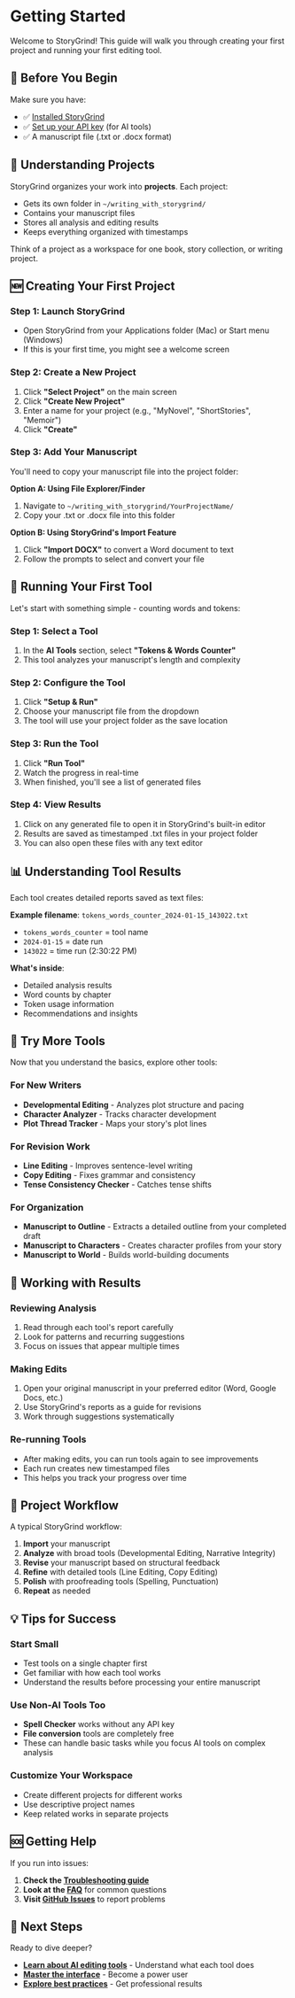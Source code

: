 # Getting Started

Welcome to StoryGrind! This guide will walk you through creating your first project and running your first editing tool.

## 🎯 Before You Begin

Make sure you have:
- ✅ [Installed StoryGrind](Installation-Guide)
- ✅ [Set up your API key](API-Setup-Guide) (for AI tools)
- ✅ A manuscript file (.txt or .docx format)

## 📁 Understanding Projects

StoryGrind organizes your work into **projects**. Each project:
- Gets its own folder in `~/writing_with_storygrind/`
- Contains your manuscript files
- Stores all analysis and editing results
- Keeps everything organized with timestamps

Think of a project as a workspace for one book, story collection, or writing project.

## 🆕 Creating Your First Project

### Step 1: Launch StoryGrind
- Open StoryGrind from your Applications folder (Mac) or Start menu (Windows)
- If this is your first time, you might see a welcome screen

### Step 2: Create a New Project
1. Click **"Select Project"** on the main screen
2. Click **"Create New Project"**
3. Enter a name for your project (e.g., "MyNovel", "ShortStories", "Memoir")
4. Click **"Create"**

### Step 3: Add Your Manuscript
You'll need to copy your manuscript file into the project folder:

**Option A: Using File Explorer/Finder**
1. Navigate to `~/writing_with_storygrind/YourProjectName/`
2. Copy your .txt or .docx file into this folder

**Option B: Using StoryGrind's Import Feature**
1. Click **"Import DOCX"** to convert a Word document to text
2. Follow the prompts to select and convert your file

## 🔧 Running Your First Tool

Let's start with something simple - counting words and tokens:

### Step 1: Select a Tool
1. In the **AI Tools** section, select **"Tokens & Words Counter"**
2. This tool analyzes your manuscript's length and complexity

### Step 2: Configure the Tool
1. Click **"Setup & Run"**
2. Choose your manuscript file from the dropdown
3. The tool will use your project folder as the save location

### Step 3: Run the Tool
1. Click **"Run Tool"**
2. Watch the progress in real-time
3. When finished, you'll see a list of generated files

### Step 4: View Results
1. Click on any generated file to open it in StoryGrind's built-in editor
2. Results are saved as timestamped .txt files in your project folder
3. You can also open these files with any text editor

## 📊 Understanding Tool Results

Each tool creates detailed reports saved as text files:

**Example filename**: `tokens_words_counter_2024-01-15_143022.txt`
- `tokens_words_counter` = tool name
- `2024-01-15` = date run
- `143022` = time run (2:30:22 PM)

**What's inside**:
- Detailed analysis results
- Word counts by chapter
- Token usage information
- Recommendations and insights

## 🎨 Try More Tools

Now that you understand the basics, explore other tools:

### For New Writers
- **Developmental Editing** - Analyzes plot structure and pacing
- **Character Analyzer** - Tracks character development
- **Plot Thread Tracker** - Maps your story's plot lines

### For Revision Work
- **Line Editing** - Improves sentence-level writing
- **Copy Editing** - Fixes grammar and consistency
- **Tense Consistency Checker** - Catches tense shifts

### For Organization
- **Manuscript to Outline** - Extracts a detailed outline from your completed draft
- **Manuscript to Characters** - Creates character profiles from your story
- **Manuscript to World** - Builds world-building documents

## 📝 Working with Results

### Reviewing Analysis
1. Read through each tool's report carefully
2. Look for patterns and recurring suggestions
3. Focus on issues that appear multiple times

### Making Edits
1. Open your original manuscript in your preferred editor (Word, Google Docs, etc.)
2. Use StoryGrind's reports as a guide for revisions
3. Work through suggestions systematically

### Re-running Tools
- After making edits, you can run tools again to see improvements
- Each run creates new timestamped files
- This helps you track your progress over time

## 🔄 Project Workflow

A typical StoryGrind workflow:

1. **Import** your manuscript
2. **Analyze** with broad tools (Developmental Editing, Narrative Integrity)
3. **Revise** your manuscript based on structural feedback
4. **Refine** with detailed tools (Line Editing, Copy Editing)
5. **Polish** with proofreading tools (Spelling, Punctuation)
6. **Repeat** as needed

## 💡 Tips for Success

### Start Small
- Test tools on a single chapter first
- Get familiar with how each tool works
- Understand the results before processing your entire manuscript

### Use Non-AI Tools Too
- **Spell Checker** works without any API key
- **File conversion** tools are completely free
- These can handle basic tasks while you focus AI tools on complex analysis

### Customize Your Workspace
- Create different projects for different works
- Use descriptive project names
- Keep related works in separate projects

## 🆘 Getting Help

If you run into issues:

1. **Check the [Troubleshooting guide](Troubleshooting)**
2. **Look at the [FAQ](FAQ)** for common questions
3. **Visit [GitHub Issues](https://github.com/cleesmith/storygrind/issues)** to report problems

## 🎯 Next Steps

Ready to dive deeper?

- **[Learn about AI editing tools](AI-Editing-Tools)** - Understand what each tool does
- **[Master the interface](User-Interface-Guide)** - Become a power user
- **[Explore best practices](Best-Practices)** - Get professional results